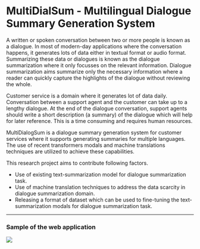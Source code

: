 # MultiDialSum - Multilingual Dialogue Summary Generation System

A written or spoken conversation between two or more people is known as a dialogue. In most of modern-day applications where the conversation happens, it generates lots of data either in textual format or audio format. Summarizing these data or dialogues is known as the dialogue summarization where it only focusses on the relevant information. Dialogue summarization aims summarize only the necessary information where a reader can quickly capture the highlights of the dialogue without reviewing the whole.

Customer service is a domain where it generates lot of data daily. Conversation between a support agent and the customer can take up to a lengthy dialogue. At the end of the dialogue conversation, support agents should write a short description (a summary) of the dialogue which will help for later reference. This is a time consuming and requires human resources.  
 
MultiDialogSum is a dialogue summary generation system for customer services where it supports generating summaries for multiple languages. The use of recent transformers modals and machine translations techniques are utilized to achieve these capabilities.

This research project aims to contribute following factors.
- Use of existing text-summarization model for dialogue summarization task.
- Use of machine translation techniques to address the data scarcity in dialogue summarization domain.
- Releasing a format of dataset which can be used to fine-tuning the text-summarization modals for dialogue summarization task.

----------


### Sample of the web application

<img src="https://github.com/mr-desilva/Final-Year-Project/blob/main/images/img1.png">
